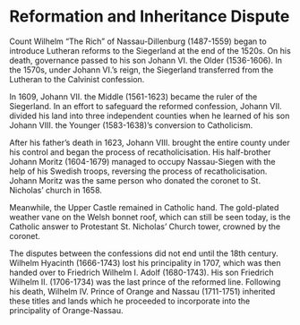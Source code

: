 # Reformation and Inheritance Dispute

Count Wilhelm “The Rich” of Nassau-Dillenburg (1487-1559) began to introduce Lutheran reforms to the Siegerland at the end of the 1520s. On his death, governance passed to his son Johann VI. the Older (1536-1606). In the 1570s, under Johann VI.’s reign, the Siegerland transferred from the Lutheran to the Calvinist confession.

In 1609, Johann VII. the Middle (1561-1623) became the ruler of the Siegerland. In an effort to safeguard the reformed confession, Johann VII. divided his land into three independent counties when he learned of his son Johann VIII. the Younger (1583-1638)’s conversion to Catholicism. 

After his father’s death in 1623, Johann VIII. brought the entire county under his control and began the process of recatholicisation. His half-brother Johann Moritz (1604-1679) managed to occupy Nassau-Siegen with the help of his Swedish troops, reversing the process of recatholicisation. Johann Moritz was the same person who donated the coronet to St. Nicholas’ church in 1658. 

Meanwhile, the Upper Castle remained in Catholic hand. The gold-plated weather vane on the Welsh bonnet roof, which can still be seen today, is the Catholic answer to Protestant St. Nicholas’ Church tower, crowned by the coronet. 

The disputes between the confessions did not end until the 18th century. Wilhelm Hyacinth (1666-1743) lost his principality in 1707, which was then handed over to Friedrich Wilhelm I. Adolf (1680-1743). His son Friedrich Wilhelm II. (1706-1734) was the last prince of the reformed line. Following his death, Wilhelm IV. Prince of Orange and Nassau (1711-1751) inherited these titles and lands which he proceeded to incorporate into the principality of Orange-Nassau. 
